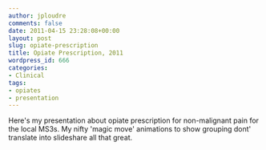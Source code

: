 ```yaml
---
author: jploudre
comments: false
date: 2011-04-15 23:28:08+00:00
layout: post
slug: opiate-prescription
title: Opiate Prescription, 2011
wordpress_id: 666
categories:
- Clinical
tags:
- opiates
- presentation
---
```


Here's my presentation about opiate prescription for non-malignant pain for the local MS3s. My nifty 'magic move' animations to show grouping dont' translate into slideshare all that great.

